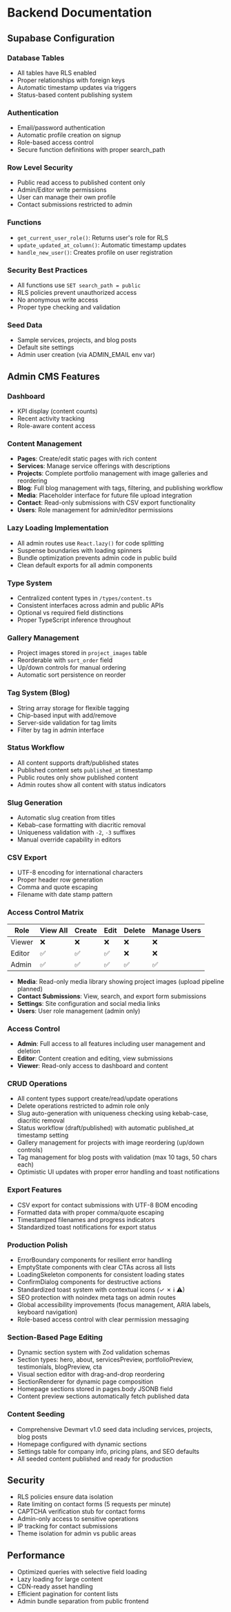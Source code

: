 # Backend Documentation

## Supabase Configuration

### Database Tables
- All tables have RLS enabled
- Proper relationships with foreign keys
- Automatic timestamp updates via triggers
- Status-based content publishing system

### Authentication
- Email/password authentication
- Automatic profile creation on signup
- Role-based access control
- Secure function definitions with proper search_path

### Row Level Security
- Public read access to published content only
- Admin/Editor write permissions
- User can manage their own profile
- Contact submissions restricted to admin

### Functions
- `get_current_user_role()`: Returns user's role for RLS
- `update_updated_at_column()`: Automatic timestamp updates
- `handle_new_user()`: Creates profile on user registration

### Security Best Practices
- All functions use `SET search_path = public`
- RLS policies prevent unauthorized access
- No anonymous write access
- Proper type checking and validation

### Seed Data
- Sample services, projects, and blog posts
- Default site settings
- Admin user creation (via ADMIN_EMAIL env var)

## Admin CMS Features

### Dashboard
- KPI display (content counts)
- Recent activity tracking
- Role-aware content access

### Content Management
- **Pages**: Create/edit static pages with rich content
- **Services**: Manage service offerings with descriptions
- **Projects**: Complete portfolio management with image galleries and reordering
- **Blog**: Full blog management with tags, filtering, and publishing workflow
- **Media**: Placeholder interface for future file upload integration
- **Contact**: Read-only submissions with CSV export functionality
- **Users**: Role management for admin/editor permissions

### Lazy Loading Implementation
- All admin routes use `React.lazy()` for code splitting
- Suspense boundaries with loading spinners
- Bundle optimization prevents admin code in public build
- Clean default exports for all admin components

### Type System
- Centralized content types in `/types/content.ts`
- Consistent interfaces across admin and public APIs
- Optional vs required field distinctions
- Proper TypeScript inference throughout

### Gallery Management
- Project images stored in `project_images` table
- Reorderable with `sort_order` field
- Up/down controls for manual ordering
- Automatic sort persistence on reorder

### Tag System (Blog)
- String array storage for flexible tagging
- Chip-based input with add/remove
- Server-side validation for tag limits
- Filter by tag in admin interface

### Status Workflow
- All content supports draft/published states
- Published content sets `published_at` timestamp
- Public routes only show published content
- Admin routes show all content with status indicators

### Slug Generation
- Automatic slug creation from titles
- Kebab-case formatting with diacritic removal
- Uniqueness validation with `-2`, `-3` suffixes
- Manual override capability in editors

### CSV Export
- UTF-8 encoding for international characters
- Proper header row generation
- Comma and quote escaping
- Filename with date stamp pattern

### Access Control Matrix
| Role | View All | Create | Edit | Delete | Manage Users |
|------|----------|--------|------|--------|--------------|
| Viewer | ❌ | ❌ | ❌ | ❌ | ❌ |
| Editor | ✅ | ✅ | ✅ | ❌ | ❌ |
| Admin | ✅ | ✅ | ✅ | ✅ | ✅ |
- **Media**: Read-only media library showing project images (upload pipeline planned)
- **Contact Submissions**: View, search, and export form submissions
- **Settings**: Site configuration and social media links
- **Users**: User role management (admin only)

### Access Control
- **Admin**: Full access to all features including user management and deletion
- **Editor**: Content creation and editing, view submissions
- **Viewer**: Read-only access to dashboard and content

### CRUD Operations
- All content types support create/read/update operations
- Delete operations restricted to admin role only
- Slug auto-generation with uniqueness checking using kebab-case, diacritic removal
- Status workflow (draft/published) with automatic published_at timestamp setting
- Gallery management for projects with image reordering (up/down controls)
- Tag management for blog posts with validation (max 10 tags, 50 chars each)
- Optimistic UI updates with proper error handling and toast notifications

### Export Features
- CSV export for contact submissions with UTF-8 BOM encoding
- Formatted data with proper comma/quote escaping
- Timestamped filenames and progress indicators
- Standardized toast notifications for export status

### Production Polish
- ErrorBoundary components for resilient error handling
- EmptyState components with clear CTAs across all lists
- LoadingSkeleton components for consistent loading states
- ConfirmDialog components for destructive actions
- Standardized toast system with contextual icons (✓ ✗ ℹ ⚠)
- SEO protection with noindex meta tags on admin routes
- Global accessibility improvements (focus management, ARIA labels, keyboard navigation)
- Role-based access control with clear permission messaging

### Section-Based Page Editing
- Dynamic section system with Zod validation schemas
- Section types: hero, about, servicesPreview, portfolioPreview, testimonials, blogPreview, cta
- Visual section editor with drag-and-drop reordering
- SectionRenderer for dynamic page composition
- Homepage sections stored in pages.body JSONB field
- Content preview sections automatically fetch published data

### Content Seeding
- Comprehensive Devmart v1.0 seed data including services, projects, blog posts
- Homepage configured with dynamic sections
- Settings table for company info, pricing plans, and SEO defaults
- All seeded content published and ready for production

## Security
- RLS policies ensure data isolation
- Rate limiting on contact forms (5 requests per minute)
- CAPTCHA verification stub for contact forms
- Admin-only access to sensitive operations
- IP tracking for contact submissions
- Theme isolation for admin vs public areas

## Performance
- Optimized queries with selective field loading
- Lazy loading for large content
- CDN-ready asset handling
- Efficient pagination for content lists
- Admin bundle separation from public frontend